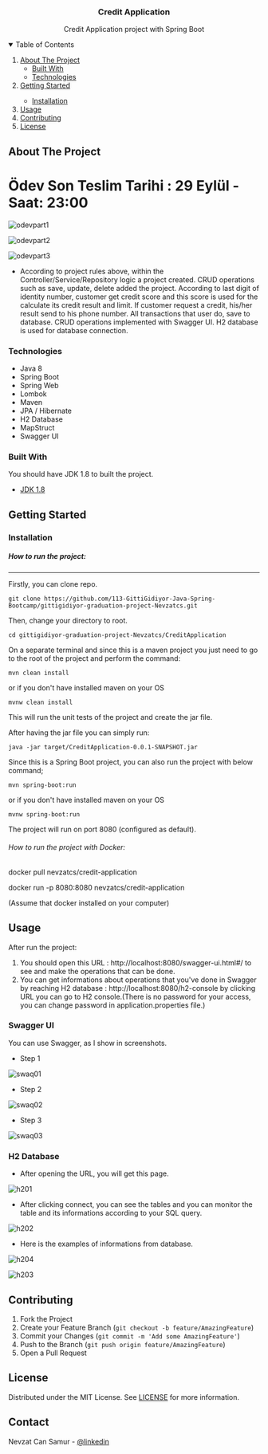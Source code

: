 

<h3 align="center">Credit Application</h3>

  <p align="center">
    Credit Application project with Spring Boot
    <br />

</p>
<!-- TABLE OF CONTENTS -->
<details open="open">
  <summary>Table of Contents</summary>
  <ol>
    <li>
      <a href="#about-the-project">About The Project</a>
      <ul>
        <li><a href="#built-with">Built With</a></li>
        <li><a href="#technologies">Technologies</a></li>
      </ul>
    </li>
    <li>
      <a href="#getting-started">Getting Started</a>
      <ul>
        <ul></ul>
        <li><a href="#installation">Installation</a></li>
</ul>
      </ul>
    </li>
    <li><a href="#usage">Usage</a></li>
    <li><a href="#contributing">Contributing</a></li>
    <li><a href="#license">License</a></li>
  </ol>
</details>



<!-- ABOUT THE PROJECT -->
## About The Project

# Ödev Son Teslim Tarihi : 29 Eylül - Saat: 23:00



![odevpart1](https://user-images.githubusercontent.com/45206582/133460137-dbd5583e-1ac9-426f-a6f0-abf5983f6fd6.PNG)


![odevpart2](https://user-images.githubusercontent.com/45206582/133460164-f0b61470-f3e9-49cb-8b0e-8ae9afb45e2e.PNG)


![odevpart3](https://user-images.githubusercontent.com/45206582/133460177-2e2e561e-e1ac-4c42-96a7-5bce51eb8228.PNG)
* According to project rules above, within the Controller/Service/Repository logic a project created. CRUD operations such as save, update, delete added the project. According to last digit of identity number, customer get credit score and this score is used for the calculate its credit result and limit. If customer request a credit, his/her result send to his phone number. All transactions that user do, save to database. CRUD operations implemented with Swagger UI. H2 database is used for database connection.


### Technologies
- Java 8
- Spring Boot
- Spring Web
- Lombok
- Maven
- JPA / Hibernate
- H2 Database
- MapStruct
- Swagger UI



### Built With

You should have JDK 1.8 to  built the project.
* [JDK 1.8](https://www.oracle.com/java/technologies/downloads/#java8)


<!-- GETTING STARTED -->
## Getting Started



### Installation

##### How to run the project:

-----------------------
Firstly, you can clone repo.

``` 
git clone https://github.com/113-GittiGidiyor-Java-Spring-Bootcamp/gittigidiyor-graduation-project-Nevzatcs.git 
```

Then, change your directory to root.

``` 
cd gittigidiyor-graduation-project-Nevzatcs/CreditApplication 
```

On a separate terminal and since this is a maven project you just need to go to the root of the project and perform the command:
```
mvn clean install
```
or if you don't have installed maven on your OS

```
mvnw clean install
```


This will run the unit tests of the project and create the jar file.

After having the jar file you can simply run:

```
java -jar target/CreditApplication-0.0.1-SNAPSHOT.jar
```

Since this is a Spring Boot project, you can also run the project with below command;
```
mvn spring-boot:run
```

or if you don't have installed maven on your OS
```
mvnw spring-boot:run
```

The project will run on port 8080 (configured as default).

###### How to run the project with Docker:

docker pull nevzatcs/credit-application

docker run -p 8080:8080 nevzatcs/credit-application

(Assume that docker installed on your computer)


<!-- USAGE EXAMPLES -->
## Usage
After run the project:
1. You should  open this URL : http://localhost:8080/swagger-ui.html#/ to see and make the operations that can be done.
2. You can get informations about operations that you've done in Swagger by reaching H2 database :  http://localhost:8080/h2-console by clicking URL you can go to H2 console.(There is no password for your access, you can change password in application.properties file.)

### Swagger UI
You can use Swagger, as I show in screenshots.

* Step 1

![swaq01](https://user-images.githubusercontent.com/80898514/135250405-3a5fa845-5190-4e2c-aa7d-250e24c0e038.jpg)


* Step 2

![swaq02](https://user-images.githubusercontent.com/80898514/135250415-4415467d-1055-432e-b41c-fab1ee331b2f.jpg)


* Step 3

![swaq03](https://user-images.githubusercontent.com/80898514/135250430-f6d57022-d7ae-4219-acf4-8f9b373b9d2f.jpg)


### H2 Database
* After opening the URL, you will get this page. 

![h201](https://user-images.githubusercontent.com/80898514/135250459-2322c95a-e6b0-4b8b-90c8-bb533b063737.jpg)


* After clicking connect, you can see the tables and you can monitor the table and its informations according to your SQL query.

![h202](https://user-images.githubusercontent.com/80898514/135250469-94e56a55-0cd4-4b00-94be-30bf183c84f7.jpg)


* Here is the examples of informations from database.

![h204](https://user-images.githubusercontent.com/80898514/135250659-66a330f3-5f7f-4e8f-a241-c826f42fbd11.jpg)


![h203](https://user-images.githubusercontent.com/80898514/135250664-76a6feef-a940-4386-a75d-7151dfe4ccfe.jpg)







<!-- CONTRIBUTING -->
## Contributing

1. Fork the Project
2. Create your Feature Branch (`git checkout -b feature/AmazingFeature`)
3. Commit your Changes (`git commit -m 'Add some AmazingFeature'`)
4. Push to the Branch (`git push origin feature/AmazingFeature`)
5. Open a Pull Request



<!-- LICENSE -->
## License

Distributed under the MIT License. See [LICENSE](https://github.com/113-GittiGidiyor-Java-Spring-Bootcamp/gittigidiyor-graduation-project-Nevzatcs/blob/main/LICENSE) for more information.



<!-- CONTACT -->
## Contact

Nevzat Can Samur - [@linkedin](https://www.linkedin.com/in/nevzatcansamur/) 
